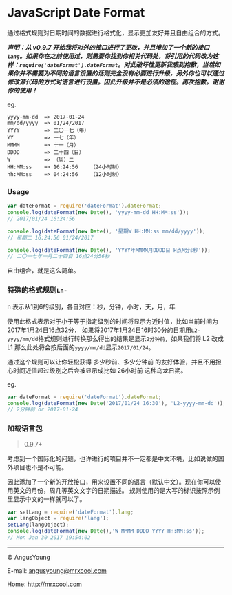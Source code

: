 # JavaScript Date Format

通过格式规则对日期时间的数据进行格式化，显示更加友好并且自由组合的方式。

***声明：从 v0.9.7 开始我将对外的接口进行了更改，并且增加了一个新的接口[`lang`](#加载语言包)。如果你在之前使用过，则需要你找到你相关代码处，将引用的代码改为这样：`require('dateFormat').dateFormat`。对此破坏性更新我感到抱歉，当然如果你并不需要为不同的语言设置的话则完全没有必要进行升级，另外你也可以通过修改源代码的方式对语言进行设置。因此升级并不是必须的途径。再次抱歉。谢谢你的使用！***
	
eg.

	yyyy-mm-dd  => 2017-01-24
	mm/dd/yyyy  => 01/24/2017
	YYYY        => 二〇一七（年）
	YY          => 一七（年）
	MMMM        => 十一（月）
	DDDD        => 二十四（日）
	W           => （周）二
	HH:MM:ss    => 16:24:56    （24小时制）
	hh:MM:ss    => 04:24:56    （12小时制）
	
### Usage

```js
var dateFormat = require('dateFormat').dateFormat;
console.log(dateFormat(new Date(), 'yyyy-mm-dd HH:MM:ss'));
// 2017/01/24 16:24:56

console.log(dateFormat(new Date(), '星期W HH:MM:ss mm/dd/yyyy'));
// 星期二 16:24:56 01/24/2017

console.log(dateFormat(new Date(), 'YYYY年MMMM月DDDD日 H点M分s秒'));
// 二〇一七年一月二十四日 16点24分56秒
```
自由组合，就是这么简单。

### 特殊的格式规则`Ln-`

n 表示从1到6的级别，各自对应：秒，分钟，小时，天，月，年

使用此格式表示对于小于等于指定级别的时间将显示为近时值，比如当前时间为2017年1月24日16点32分，
如果将2017年1月24日16时30分的日期用`L2-yyyy/mm/dd`格式规则进行转换那么得出的结果是显示`2分钟前`，如果我们将 L2 改成 L1 那么此处将会按后面的`yyyy/mm/dd`显示`2017/01/24`。

通过这个规则可以让你轻松获得 多少秒前、多少分钟前 的友好体验，并且不用担心时间近值超过级别之后会被显示成比如 26小时前 这种乌龙日期。

eg.

```js
var dateFormat = require('dateFormat').dateFormat;
console.log(dateFormat(new Date('2017/01/24 16:30'), 'L2-yyyy-mm-dd'));
// 2分钟前 or 2017-01-24
```

### 加载语言包

> 0.9.7+

考虑到一个国际化的问题，也许进行的项目并不一定都是中文环境，比如说做的国外项目也不是不可能。

因此添加了一个新的开放接口，用来设置不同的语言（默认中文）。现在你可以使用英文的月份，周几等英文文字的日期描述。
规则使用的是大写的标识按照示例里显示中文的一样就可以了。
	
```js
var setLang = require('dateFormat').lang;
var langObject = require('lang');
setLang(langObject);
console.log(dateFormat(new Date(),'W MMMM DDDD YYYY HH:MM:ss'));
// Mon Jan 30 2017 19:54:02
```
---
&copy; AngusYoung

E-mail: <angusyoung@mrxcool.com>

Home: http://mrxcool.com
